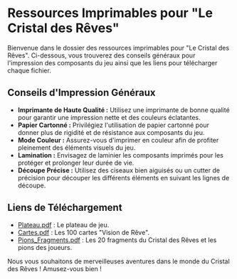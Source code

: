 # Ressources Imprimables pour "Le Cristal des Rêves"

Bienvenue dans le dossier des ressources imprimables pour "Le Cristal des Rêves". Ci-dessous, vous trouverez des conseils généraux pour l'impression des composants du jeu ainsi que les liens pour télécharger chaque fichier.

## Conseils d'Impression Généraux

- **Imprimante de Haute Qualité :** Utilisez une imprimante de bonne qualité pour garantir une impression nette et des couleurs éclatantes.
- **Papier Cartonné :** Privilégiez l'utilisation de papier cartonné pour donner plus de rigidité et de résistance aux composants du jeu.
- **Mode Couleur :** Assurez-vous d'imprimer en couleur afin de profiter pleinement des éléments visuels du jeu.
- **Lamination :** Envisagez de laminier les composants imprimés pour les protéger et prolonger leur durée de vie.
- **Découpe Précise :** Utilisez des ciseaux bien aiguisés ou un cutter de précision pour découper les différents éléments en suivant les lignes de découpe.

## Liens de Téléchargement

- [Plateau.pdf](./Plateau.pdf) : Le plateau de jeu.
- [Cartes.pdf](./Cartes.pdf) : Les 100 cartes "Vision de Rêve".
- [Pions_Fragments.pdf](./Pions_Fragments.pdf) : Les 20 fragments du Cristal des Rêves et les pions des joueurs.

Nous vous souhaitons de merveilleuses aventures dans le monde du Cristal des Rêves ! Amusez-vous bien !
